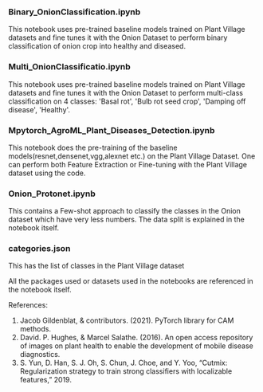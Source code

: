 ### Binary_OnionClassification.ipynb

This notebook uses pre-trained baseline models trained on Plant Village datasets and fine tunes it with the Onion Dataset to perform binary classification of onion crop into healthy and diseased.

### Multi_OnionClassificatio.ipynb

This notebook uses pre-trained baseline models trained on Plant Village datasets and fine tunes it with the Onion Dataset to perform multi-class classification on 4 classes: 'Basal rot', 'Bulb rot seed crop', 'Damping off disease', 'Healthy'.

### Mpytorch_AgroML_Plant_Diseases_Detection.ipynb

This notebook does the pre-training of the baseline models(resnet,densenet,vgg,alexnet etc.) on the Plant Village Dataset. One can perform both Feature Extraction or Fine-tuning with the Plant Village dataset using the code.

### Onion_Protonet.ipynb

This contains a Few-shot approach to classify the classes in the Onion dataset which have very less numbers. The data split is explained in the notebook itself.

### categories.json

This has the list of classes in the Plant Village dataset


All the packages used or datasets used in the notebooks are referenced in the notebook itself.


References:

1. Jacob Gildenblat, & contributors. (2021). PyTorch library for CAM methods. [](https://github.com/jacobgil/pytorch-grad-cam)
2. David. P. Hughes, & Marcel Salathe. (2016). An open access repository of images on plant health to enable the development of mobile disease diagnostics.
3. S. Yun, D. Han, S. J. Oh, S. Chun, J. Choe, and Y. Yoo, “Cutmix: Regularization strategy to train strong classifiers with localizable features,” 2019.